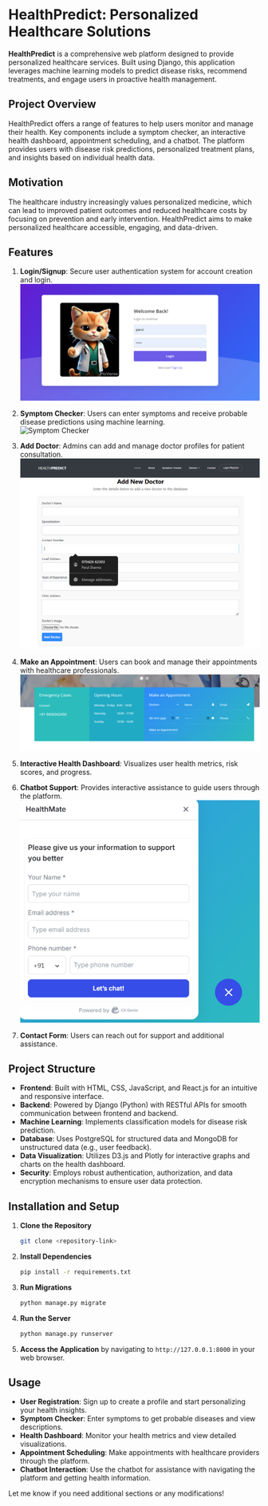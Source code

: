 # HealthPredict: Personalized Healthcare Solutions  

**HealthPredict** is a comprehensive web platform designed to provide personalized healthcare services. Built using Django, this application leverages machine learning models to predict disease risks, recommend treatments, and engage users in proactive health management.  

## Project Overview  
HealthPredict offers a range of features to help users monitor and manage their health. Key components include a symptom checker, an interactive health dashboard, appointment scheduling, and a chatbot. The platform provides users with disease risk predictions, personalized treatment plans, and insights based on individual health data.  

## Motivation  
The healthcare industry increasingly values personalized medicine, which can lead to improved patient outcomes and reduced healthcare costs by focusing on prevention and early intervention. HealthPredict aims to make personalized healthcare accessible, engaging, and data-driven.  

## Features  

1. **Login/Signup**: Secure user authentication system for account creation and login.  
   ![Login/Signup](readme_images/login.png)  

2. **Symptom Checker**: Users can enter symptoms and receive probable disease predictions using machine learning.  
   ![Symptom Checker](readme_images/Symptom_Checker.png)  

3. **Add Doctor**: Admins can add and manage doctor profiles for patient consultation.  
   ![Add Doctor](readme_images/adddoctor.png)  

4. **Make an Appointment**: Users can book and manage their appointments with healthcare professionals.  
   ![Make an Appointment](readme_images/makeApp.png)  

5. **Interactive Health Dashboard**: Visualizes user health metrics, risk scores, and progress.  

6. **Chatbot Support**: Provides interactive assistance to guide users through the platform.
   ![Chatbot](readme_images/chatbot.png)  

8. **Contact Form**: Users can reach out for support and additional assistance.  

## Project Structure  

- **Frontend**: Built with HTML, CSS, JavaScript, and React.js for an intuitive and responsive interface.  
- **Backend**: Powered by Django (Python) with RESTful APIs for smooth communication between frontend and backend.  
- **Machine Learning**: Implements classification models for disease risk prediction.  
- **Database**: Uses PostgreSQL for structured data and MongoDB for unstructured data (e.g., user feedback).  
- **Data Visualization**: Utilizes D3.js and Plotly for interactive graphs and charts on the health dashboard.  
- **Security**: Employs robust authentication, authorization, and data encryption mechanisms to ensure user data protection.  


## Installation and Setup
1. **Clone the Repository**
   ```bash
   git clone <repository-link>

2. **Install Dependencies**
   ```bash
   pip install -r requirements.txt

3. **Run Migrations**
   ```bash
   python manage.py migrate

4. **Run the Server**
   ```bash
   python manage.py runserver

5. **Access the Application** by navigating to `http://127.0.0.1:8000` in your web browser.

## Usage
- **User Registration**: Sign up to create a profile and start personalizing your health insights.
- **Symptom Checker**: Enter symptoms to get probable diseases and view descriptions.
- **Health Dashboard**: Monitor your health metrics and view detailed visualizations.
- **Appointment Scheduling**: Make appointments with healthcare providers through the platform.
- **Chatbot Interaction**: Use the chatbot for assistance with navigating the platform and getting health information.

Let me know if you need additional sections or any modifications!
